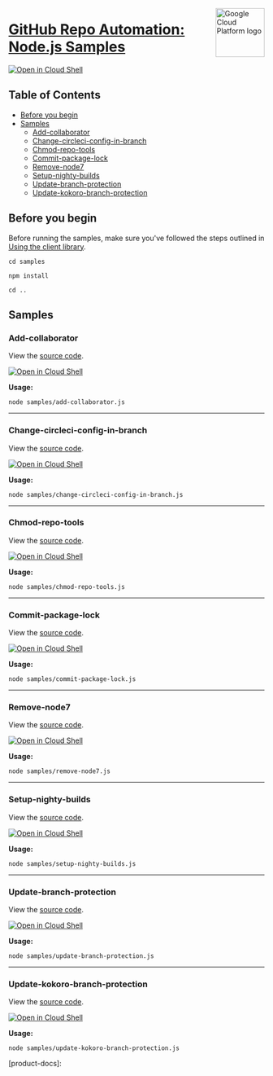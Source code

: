 [//]: # "This README.md file is auto-generated, all changes to this file will be lost."
[//]: # "To regenerate it, use `python -m synthtool`."
<img src="https://avatars2.githubusercontent.com/u/2810941?v=3&s=96" alt="Google Cloud Platform logo" title="Google Cloud Platform" align="right" height="96" width="96"/>

# [GitHub Repo Automation: Node.js Samples](https://github.com/googleapis/github-repo-automation)

[![Open in Cloud Shell][shell_img]][shell_link]



## Table of Contents

* [Before you begin](#before-you-begin)
* [Samples](#samples)
  * [Add-collaborator](#add-collaborator)
  * [Change-circleci-config-in-branch](#change-circleci-config-in-branch)
  * [Chmod-repo-tools](#chmod-repo-tools)
  * [Commit-package-lock](#commit-package-lock)
  * [Remove-node7](#remove-node7)
  * [Setup-nighty-builds](#setup-nighty-builds)
  * [Update-branch-protection](#update-branch-protection)
  * [Update-kokoro-branch-protection](#update-kokoro-branch-protection)

## Before you begin

Before running the samples, make sure you've followed the steps outlined in
[Using the client library](https://github.com/googleapis/github-repo-automation#using-the-client-library).

`cd samples`

`npm install`

`cd ..`

## Samples



### Add-collaborator

View the [source code](https://github.com/googleapis/github-repo-automation/blob/master/samples/add-collaborator.js).

[![Open in Cloud Shell][shell_img]](https://console.cloud.google.com/cloudshell/open?git_repo=https://github.com/googleapis/github-repo-automation&page=editor&open_in_editor=samples/add-collaborator.js,samples/README.md)

__Usage:__


`node samples/add-collaborator.js`


-----




### Change-circleci-config-in-branch

View the [source code](https://github.com/googleapis/github-repo-automation/blob/master/samples/change-circleci-config-in-branch.js).

[![Open in Cloud Shell][shell_img]](https://console.cloud.google.com/cloudshell/open?git_repo=https://github.com/googleapis/github-repo-automation&page=editor&open_in_editor=samples/change-circleci-config-in-branch.js,samples/README.md)

__Usage:__


`node samples/change-circleci-config-in-branch.js`


-----




### Chmod-repo-tools

View the [source code](https://github.com/googleapis/github-repo-automation/blob/master/samples/chmod-repo-tools.js).

[![Open in Cloud Shell][shell_img]](https://console.cloud.google.com/cloudshell/open?git_repo=https://github.com/googleapis/github-repo-automation&page=editor&open_in_editor=samples/chmod-repo-tools.js,samples/README.md)

__Usage:__


`node samples/chmod-repo-tools.js`


-----




### Commit-package-lock

View the [source code](https://github.com/googleapis/github-repo-automation/blob/master/samples/commit-package-lock.js).

[![Open in Cloud Shell][shell_img]](https://console.cloud.google.com/cloudshell/open?git_repo=https://github.com/googleapis/github-repo-automation&page=editor&open_in_editor=samples/commit-package-lock.js,samples/README.md)

__Usage:__


`node samples/commit-package-lock.js`


-----




### Remove-node7

View the [source code](https://github.com/googleapis/github-repo-automation/blob/master/samples/remove-node7.js).

[![Open in Cloud Shell][shell_img]](https://console.cloud.google.com/cloudshell/open?git_repo=https://github.com/googleapis/github-repo-automation&page=editor&open_in_editor=samples/remove-node7.js,samples/README.md)

__Usage:__


`node samples/remove-node7.js`


-----




### Setup-nighty-builds

View the [source code](https://github.com/googleapis/github-repo-automation/blob/master/samples/setup-nighty-builds.js).

[![Open in Cloud Shell][shell_img]](https://console.cloud.google.com/cloudshell/open?git_repo=https://github.com/googleapis/github-repo-automation&page=editor&open_in_editor=samples/setup-nighty-builds.js,samples/README.md)

__Usage:__


`node samples/setup-nighty-builds.js`


-----




### Update-branch-protection

View the [source code](https://github.com/googleapis/github-repo-automation/blob/master/samples/update-branch-protection.js).

[![Open in Cloud Shell][shell_img]](https://console.cloud.google.com/cloudshell/open?git_repo=https://github.com/googleapis/github-repo-automation&page=editor&open_in_editor=samples/update-branch-protection.js,samples/README.md)

__Usage:__


`node samples/update-branch-protection.js`


-----




### Update-kokoro-branch-protection

View the [source code](https://github.com/googleapis/github-repo-automation/blob/master/samples/update-kokoro-branch-protection.js).

[![Open in Cloud Shell][shell_img]](https://console.cloud.google.com/cloudshell/open?git_repo=https://github.com/googleapis/github-repo-automation&page=editor&open_in_editor=samples/update-kokoro-branch-protection.js,samples/README.md)

__Usage:__


`node samples/update-kokoro-branch-protection.js`






[shell_img]: https://gstatic.com/cloudssh/images/open-btn.png
[shell_link]: https://console.cloud.google.com/cloudshell/open?git_repo=https://github.com/googleapis/github-repo-automation&page=editor&open_in_editor=samples/README.md
[product-docs]: 
